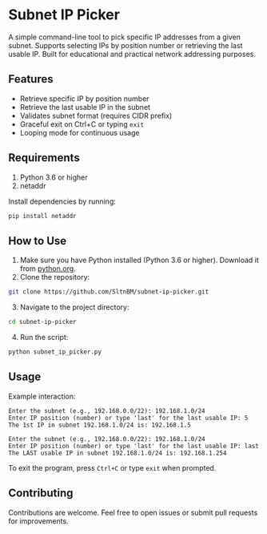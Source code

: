 # Subnet IP Picker
A simple command-line tool to pick specific IP addresses from a given subnet. Supports selecting IPs by position number or retrieving the last usable IP. Built for educational and practical network addressing purposes.

## Features
- Retrieve specific IP by position number
- Retrieve the last usable IP in the subnet
- Validates subnet format (requires CIDR prefix)
- Graceful exit on Ctrl+C or typing `exit`
- Looping mode for continuous usage

## Requirements
1. Python 3.6 or higher
2. netaddr

Install dependencies by running:
```bash
pip install netaddr
```

## How to Use
1. Make sure you have Python installed (Python 3.6 or higher). Download it from [python.org](https://www.python.org/downloads/).
2. Clone the repository:
```bash
git clone https://github.com/SltnBM/subnet-ip-picker.git
```
3. Navigate to the project directory:
```bash
cd subnet-ip-picker
```
4. Run the script:

```bash
python subnet_ip_picker.py
```

## Usage
Example interaction:
```plaintext
Enter the subnet (e.g., 192.168.0.0/22): 192.168.1.0/24
Enter IP position (number) or type 'last' for the last usable IP: 5
The 1st IP in subnet 192.168.1.0/24 is: 192.168.1.5

Enter the subnet (e.g., 192.168.0.0/22): 192.168.1.0/24
Enter IP position (number) or type 'last' for the last usable IP: last
The LAST usable IP in subnet 192.168.1.0/24 is: 192.168.1.254
```

To exit the program, press `Ctrl+C` or type `exit` when prompted.

## Contributing
Contributions are welcome. Feel free to open issues or submit pull requests for improvements.